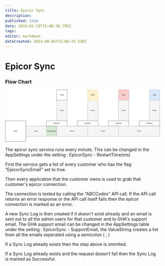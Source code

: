 ```yaml
---
title: Epicor Sync
description: 
published: true
date: 2024-01-19T15:06:36.795Z
tags: 
editor: markdown
dateCreated: 2023-08-02T15:06:35.536Z
---
```


# Epicor Sync

### Flow Chart
![untitled_diagram.drawio.png](/untitled_diagram.drawio.png)



The epicor sync service runs every minute. This can be changed in the AppSettings under the setting : EpicorSync - RestartTime(ms)

First the service gets a list of every customer who has the flag "EpicorSyncEmail" set to true.

Then every application that the customer owns is used to grab that customer's epicor connection. 

The connection is tested by calling the "ABCCodes" API call. If the API call returns an error response or the API call itself fails then the epicor connection is marked as an error.

A new Sync Log is then created if it doesn't exist already and an email is sent out to all the admin users for that customer and to GHA's support email. The GHA support email can be changed in the AppSettings table under the setting : EpicorSync - SupportEmail, the ValueString creates a list from all the emails seperated using a semicolon ( ; )

If a Sync Log already exists then the step above is ommited. 

If a Sync Log already exists and the request doesn't fail then the Sync Log is marked as Successful.

